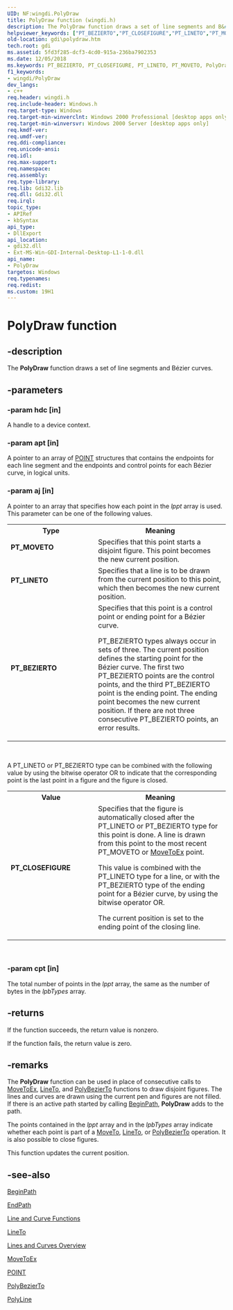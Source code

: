 ```yaml
---
UID: NF:wingdi.PolyDraw
title: PolyDraw function (wingdi.h)
description: The PolyDraw function draws a set of line segments and B&#233;zier curves.
helpviewer_keywords: ["PT_BEZIERTO","PT_CLOSEFIGURE","PT_LINETO","PT_MOVETO","PolyDraw","PolyDraw function [Windows GDI]","_win32_PolyDraw","gdi.polydraw","wingdi/PolyDraw"]
old-location: gdi\polydraw.htm
tech.root: gdi
ms.assetid: 5fd3f285-dcf3-4cd0-915a-236ba7902353
ms.date: 12/05/2018
ms.keywords: PT_BEZIERTO, PT_CLOSEFIGURE, PT_LINETO, PT_MOVETO, PolyDraw, PolyDraw function [Windows GDI], _win32_PolyDraw, gdi.polydraw, wingdi/PolyDraw
f1_keywords:
- wingdi/PolyDraw
dev_langs:
- c++
req.header: wingdi.h
req.include-header: Windows.h
req.target-type: Windows
req.target-min-winverclnt: Windows 2000 Professional [desktop apps only]
req.target-min-winversvr: Windows 2000 Server [desktop apps only]
req.kmdf-ver: 
req.umdf-ver: 
req.ddi-compliance: 
req.unicode-ansi: 
req.idl: 
req.max-support: 
req.namespace: 
req.assembly: 
req.type-library: 
req.lib: Gdi32.lib
req.dll: Gdi32.dll
req.irql: 
topic_type:
- APIRef
- kbSyntax
api_type:
- DllExport
api_location:
- gdi32.dll
- Ext-MS-Win-GDI-Internal-Desktop-L1-1-0.dll
api_name:
- PolyDraw
targetos: Windows
req.typenames: 
req.redist: 
ms.custom: 19H1
---
```


# PolyDraw function


## -description


The <b>PolyDraw</b> function draws a set of line segments and Bézier curves.


## -parameters




### -param hdc [in]

A handle to a device context.


### -param apt [in]

A pointer to an array of <a href="https://docs.microsoft.com/previous-versions/dd162805(v=vs.85)">POINT</a> structures that contains the endpoints for each line segment and the endpoints and control points for each Bézier curve, in logical units.


### -param aj [in]

A pointer to an array that specifies how each point in the <i>lppt</i> array is used. This parameter can be one of the following values.

<table>
<tr>
<th>Type</th>
<th>Meaning</th>
</tr>
<tr>
<td width="40%"><a id="PT_MOVETO"></a><a id="pt_moveto"></a><dl>
<dt><b>PT_MOVETO</b></dt>
</dl>
</td>
<td width="60%">
Specifies that this point starts a disjoint figure. This point becomes the new current position.

</td>
</tr>
<tr>
<td width="40%"><a id="PT_LINETO"></a><a id="pt_lineto"></a><dl>
<dt><b>PT_LINETO</b></dt>
</dl>
</td>
<td width="60%">
Specifies that a line is to be drawn from the current position to this point, which then becomes the new current position.

</td>
</tr>
<tr>
<td width="40%"><a id="PT_BEZIERTO"></a><a id="pt_bezierto"></a><dl>
<dt><b>PT_BEZIERTO</b></dt>
</dl>
</td>
<td width="60%">
Specifies that this point is a control point or ending point for a Bézier curve.

PT_BEZIERTO types always occur in sets of three. The current position defines the starting point for the Bézier curve. The first two PT_BEZIERTO points are the control points, and the third PT_BEZIERTO point is the ending point. The ending point becomes the new current position. If there are not three consecutive PT_BEZIERTO points, an error results.

</td>
</tr>
</table>
 

A PT_LINETO or PT_BEZIERTO type can be combined with the following value by using the bitwise operator OR to indicate that the corresponding point is the last point in a figure and the figure is closed.

<table>
<tr>
<th>Value</th>
<th>Meaning</th>
</tr>
<tr>
<td width="40%"><a id="PT_CLOSEFIGURE"></a><a id="pt_closefigure"></a><dl>
<dt><b>PT_CLOSEFIGURE</b></dt>
</dl>
</td>
<td width="60%">
Specifies that the figure is automatically closed after the PT_LINETO or PT_BEZIERTO type for this point is done. A line is drawn from this point to the most recent PT_MOVETO or <a href="https://docs.microsoft.com/windows/desktop/api/wingdi/nf-wingdi-movetoex">MoveToEx</a> point.

This value is combined with the PT_LINETO type for a line, or with the PT_BEZIERTO type of the ending point for a Bézier curve, by using the bitwise operator OR.

The current position is set to the ending point of the closing line.

</td>
</tr>
</table>
 


### -param cpt [in]

The total number of points in the <i>lppt</i> array, the same as the number of bytes in the <i>lpbTypes</i> array.


## -returns



If the function succeeds, the return value is nonzero.

If the function fails, the return value is zero.




## -remarks



The <b>PolyDraw</b> function can be used in place of consecutive calls to <a href="https://docs.microsoft.com/windows/desktop/api/wingdi/nf-wingdi-movetoex">MoveToEx</a>, <a href="https://docs.microsoft.com/windows/desktop/api/wingdi/nf-wingdi-lineto">LineTo</a>, and <a href="https://docs.microsoft.com/windows/desktop/api/wingdi/nf-wingdi-polybezierto">PolyBezierTo</a> functions to draw disjoint figures. The lines and curves are drawn using the current pen and figures are not filled. If there is an active path started by calling <a href="https://docs.microsoft.com/windows/desktop/api/wingdi/nf-wingdi-beginpath">BeginPath</a>, <b>PolyDraw</b> adds to the path.

The points contained in the <i>lppt</i> array and in the <i>lpbTypes</i> array indicate whether each point is part of a <a href="https://docs.microsoft.com/windows/desktop/api/wingdi/nf-wingdi-movetoex">MoveTo</a>, <a href="https://docs.microsoft.com/windows/desktop/api/wingdi/nf-wingdi-lineto">LineTo</a>, or <a href="https://docs.microsoft.com/windows/desktop/api/wingdi/nf-wingdi-polybezierto">PolyBezierTo</a> operation. It is also possible to close figures.

This function updates the current position.




## -see-also




<a href="https://docs.microsoft.com/windows/desktop/api/wingdi/nf-wingdi-beginpath">BeginPath</a>



<a href="https://docs.microsoft.com/windows/desktop/api/wingdi/nf-wingdi-endpath">EndPath</a>



<a href="https://docs.microsoft.com/windows/desktop/gdi/line-and-curve-functions">Line and Curve Functions</a>



<a href="https://docs.microsoft.com/windows/desktop/api/wingdi/nf-wingdi-lineto">LineTo</a>



<a href="https://docs.microsoft.com/windows/desktop/gdi/lines-and-curves">Lines and Curves Overview</a>



<a href="https://docs.microsoft.com/windows/desktop/api/wingdi/nf-wingdi-movetoex">MoveToEx</a>



<a href="https://docs.microsoft.com/previous-versions/dd162805(v=vs.85)">POINT</a>



<a href="https://docs.microsoft.com/windows/desktop/api/wingdi/nf-wingdi-polybezierto">PolyBezierTo</a>



<a href="https://docs.microsoft.com/windows/desktop/api/wingdi/nf-wingdi-polyline">PolyLine</a>
 

 

